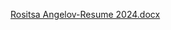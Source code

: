 [Rositsa Angelov-Resume 2024.docx](https://github.com/user-attachments/files/17091504/Rositsa.Angelov-Resume.2024.docx)
